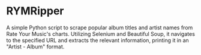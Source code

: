 # RYMRipper
A simple Python script to scrape popular album titles and artist names from Rate Your Music's charts. Utilizing Selenium and Beautiful Soup, it navigates to the specified URL and extracts the relevant information, printing it in an "Artist - Album" format.
